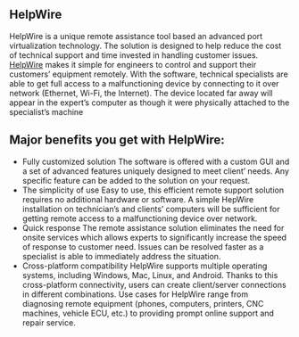 HelpWire 
---------

HelpWire is a unique remote assistance tool based an advanced port virtualization technology. The solution is designed to help reduce the cost of technical support and time invested in handling customer issues.
[HelpWire](https://www.eltima.com/products/remote-customer-support/) makes it simple for engineers to control and support their customers’ equipment remotely. With the software, technical specialists are able to get full access to a malfunctioning device by connecting to it over network (Ethernet, Wi-Fi, the Internet). The device located far away will appear in the expert’s computer as though it were physically attached to the specialist’s machine

## Major benefits you get with HelpWire: 

* Fully customized solution
The software is offered with a custom GUI and a set of advanced features uniquely designed to meet client’ needs. Any specific feature can be added to the solution on your request. 
* The simplicity of use
Easy to use, this efficient remote support solution requires no additional hardware or software. A simple HepWire installation on technician’s and clients’ computers will be sufficient for getting remote access to a malfunctioning device over network. 
* Quick response
The remote assistance solution eliminates the need for onsite services which allows experts to significantly increase the speed of response to customer need. Issues can be resolved faster as a specialist is able to immediately address the situation. 
* Cross-platform compatibility
HelpWire supports multiple operating systems, including Windows, Mac, Linux, and Android. Thanks to this cross-platform connectivity, users can create client/server connections in different combinations.
Use cases for HelpWire range from diagnosing remote equipment (phones, computers, printers, CNC machines, vehicle ECU, etc.) to providing prompt online support and repair service.
